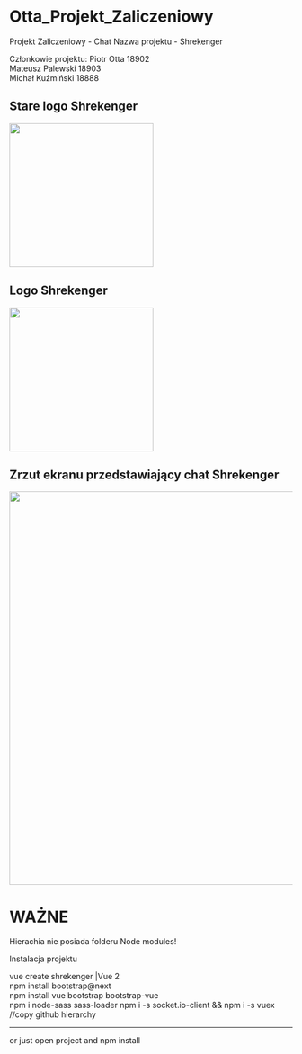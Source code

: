 # Otta_Projekt_Zaliczeniowy

Projekt Zaliczeniowy - Chat
Nazwa projektu - Shrekenger </br>

Członkowie projektu:
Piotr Otta       18902 </br>
Mateusz Palewski 18903 </br>
Michał Kuźmiński 18888 </br>

<h2>Stare logo Shrekenger</h2>
<img src="https://github.com/PiotrOtta/Otta_Projekt_Zaliczeniowy/blob/OCS-17/HTML%20CSS%20ChatBox%20Design/Assets/Logo_Shrekenger_gradient.png" width="256">

<h2>Logo Shrekenger</h2>
<img src="https://github.com/PiotrOtta/Otta_Projekt_Zaliczeniowy/blob/main/src/assets/Shrekenger.png" width="256">

<h2>Zrzut ekranu przedstawiający chat Shrekenger</h2>
<img src="https://github.com/PiotrOtta/Otta_Projekt_Zaliczeniowy/blob/OCS-17/HTML%20CSS%20ChatBox%20Design/Assets/ShrekengerChat.png" width="700">

<h1>WAŻNE</h1>
<p>Hierachia nie posiada folderu Node modules!</p>

<p>Instalacja projektu</p>
vue create shrekenger |Vue 2</br>
npm install bootstrap@next</br>
npm install vue bootstrap bootstrap-vue</br>
npm i node-sass sass-loader
npm i -s socket.io-client && npm i -s vuex
//copy github hierarchy</br>
<hr />
or just open project and npm install
